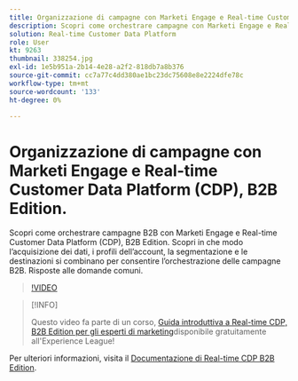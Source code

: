 ```yaml
---
title: Organizzazione di campagne con Marketi Engage e Real-time Customer Data Platform, B2B Edition
description: Scopri come orchestrare campagne con Marketi Engage e Real-time Customer Data Platform (CDP), B2B Edition.
solution: Real-time Customer Data Platform
role: User
kt: 9263
thumbnail: 338254.jpg
exl-id: 1e5b951a-2b14-4e28-a2f2-818db7a8b376
source-git-commit: cc7a77c4dd380ae1bc23dc75608e8e2224dfe78c
workflow-type: tm+mt
source-wordcount: '133'
ht-degree: 0%

---
```


# Organizzazione di campagne con Marketi Engage e Real-time Customer Data Platform (CDP), B2B Edition.

Scopri come orchestrare campagne B2B con Marketi Engage e Real-time Customer Data Platform (CDP), B2B Edition. Scopri in che modo l’acquisizione dei dati, i profili dell’account, la segmentazione e le destinazioni si combinano per consentire l’orchestrazione delle campagne B2B. Risposte alle domande comuni.

>[!VIDEO](https://video.tv.adobe.com/v/338254?quality=12&learn=on)

>[!INFO]
>
> Questo video fa parte di un corso, [Guida introduttiva a Real-time CDP, B2B Edition per gli esperti di marketing](https://experienceleague.adobe.com/?recommended=ExperiencePlatform-U-1-2021.rtcdp.b2b)disponibile gratuitamente all&#39;Experience League!

Per ulteriori informazioni, visita il [Documentazione di Real-time CDP B2B Edition](https://experienceleague.adobe.com/docs/experience-platform/rtcdp/b2b-overview.html).
